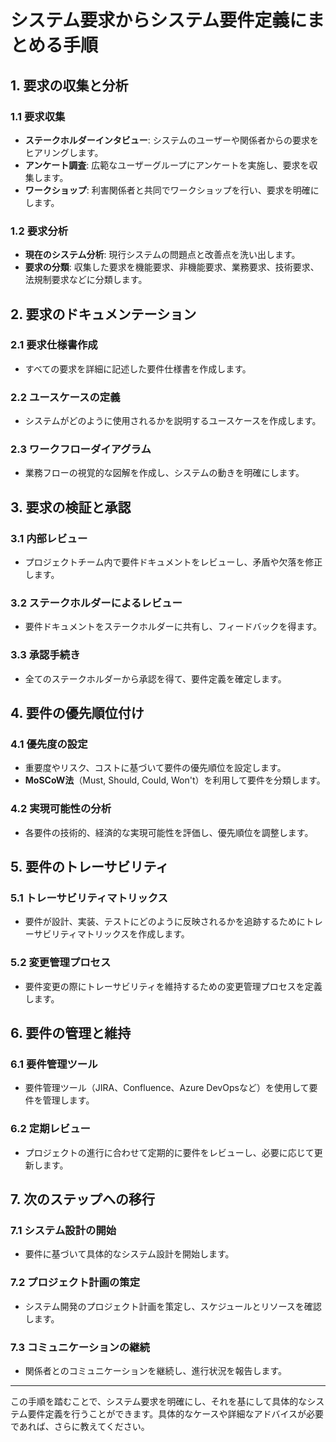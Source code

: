 # システム要求からシステム要件定義にまとめる手順

## 1. 要求の収集と分析

### 1.1 要求収集

- **ステークホルダーインタビュー**: システムのユーザーや関係者からの要求をヒアリングします。
- **アンケート調査**: 広範なユーザーグループにアンケートを実施し、要求を収集します。
- **ワークショップ**: 利害関係者と共同でワークショップを行い、要求を明確にします。

### 1.2 要求分析

- **現在のシステム分析**: 現行システムの問題点と改善点を洗い出します。
- **要求の分類**: 収集した要求を機能要求、非機能要求、業務要求、技術要求、法規制要求などに分類します。

## 2. 要求のドキュメンテーション

### 2.1 要求仕様書作成

- すべての要求を詳細に記述した要件仕様書を作成します。

### 2.2 ユースケースの定義

- システムがどのように使用されるかを説明するユースケースを作成します。

### 2.3 ワークフローダイアグラム

- 業務フローの視覚的な図解を作成し、システムの動きを明確にします。

## 3. 要求の検証と承認

### 3.1 内部レビュー

- プロジェクトチーム内で要件ドキュメントをレビューし、矛盾や欠落を修正します。

### 3.2 ステークホルダーによるレビュー

- 要件ドキュメントをステークホルダーに共有し、フィードバックを得ます。

### 3.3 承認手続き

- 全てのステークホルダーから承認を得て、要件定義を確定します。

## 4. 要件の優先順位付け

### 4.1 優先度の設定

- 重要度やリスク、コストに基づいて要件の優先順位を設定します。
- **MoSCoW法**（Must, Should, Could, Won't）を利用して要件を分類します。

### 4.2 実現可能性の分析

- 各要件の技術的、経済的な実現可能性を評価し、優先順位を調整します。

## 5. 要件のトレーサビリティ

### 5.1 トレーサビリティマトリックス

- 要件が設計、実装、テストにどのように反映されるかを追跡するためにトレーサビリティマトリックスを作成します。

### 5.2 変更管理プロセス

- 要件変更の際にトレーサビリティを維持するための変更管理プロセスを定義します。

## 6. 要件の管理と維持

### 6.1 要件管理ツール

- 要件管理ツール（JIRA、Confluence、Azure DevOpsなど）を使用して要件を管理します。

### 6.2 定期レビュー

- プロジェクトの進行に合わせて定期的に要件をレビューし、必要に応じて更新します。

## 7. 次のステップへの移行

### 7.1 システム設計の開始

- 要件に基づいて具体的なシステム設計を開始します。

### 7.2 プロジェクト計画の策定

- システム開発のプロジェクト計画を策定し、スケジュールとリソースを確認します。

### 7.3 コミュニケーションの継続

- 関係者とのコミュニケーションを継続し、進行状況を報告します。

---

この手順を踏むことで、システム要求を明確にし、それを基にして具体的なシステム要件定義を行うことができます。具体的なケースや詳細なアドバイスが必要であれば、さらに教えてください。
